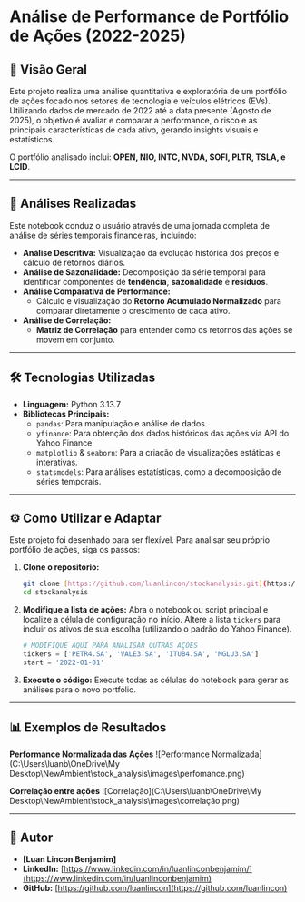 # Análise de Performance de Portfólio de Ações (2022-2025)

## 📖 Visão Geral

Este projeto realiza uma análise quantitativa e exploratória de um portfólio de ações focado nos setores de tecnologia e veículos elétricos (EVs). Utilizando dados de mercado de 2022 até a data presente (Agosto de 2025), o objetivo é avaliar e comparar a performance, o risco e as principais características de cada ativo, gerando insights visuais e estatísticos.

O portfólio analisado inclui: **OPEN, NIO, INTC, NVDA, SOFI, PLTR, TSLA, e LCID**.

---

## 🚀 Análises Realizadas

Este notebook conduz o usuário através de uma jornada completa de análise de séries temporais financeiras, incluindo:

* **Análise Descritiva:** Visualização da evolução histórica dos preços e cálculo de retornos diários.
* **Análise de Sazonalidade:** Decomposição da série temporal para identificar componentes de **tendência**, **sazonalidade** e **resíduos**.
* **Análise Comparativa de Performance:**
    * Cálculo e visualização do **Retorno Acumulado Normalizado** para comparar diretamente o crescimento de cada ativo.
* **Análise de Correlação:**
    * **Matriz de Correlação** para entender como os retornos das ações se movem em conjunto.

---

## 🛠️ Tecnologias Utilizadas

* **Linguagem:** Python 3.13.7
* **Bibliotecas Principais:**
    * `pandas`: Para manipulação e análise de dados.
    * `yfinance`: Para obtenção dos dados históricos das ações via API do Yahoo Finance.
    * `matplotlib` & `seaborn`: Para a criação de visualizações estáticas e interativas.
    * `statsmodels`: Para análises estatísticas, como a decomposição de séries temporais.

---

## ⚙️ Como Utilizar e Adaptar

Este projeto foi desenhado para ser flexível. Para analisar seu próprio portfólio de ações, siga os passos:

1.  **Clone o repositório:**
    ```bash
    git clone [https://github.com/luanlincon/stockanalysis.git](https://github.com/luanlincon/stockanalysis.git)
    cd stockanalysis
    ```

2.  **Modifique a lista de ações:**
    Abra o notebook ou script principal e localize a célula de configuração no início. Altere a lista `tickers` para incluir os ativos de sua escolha (utilizando o padrão do Yahoo Finance).

    ```python
    # MODIFIQUE AQUI PARA ANALISAR OUTRAS AÇÕES
    tickers = ['PETR4.SA', 'VALE3.SA', 'ITUB4.SA', 'MGLU3.SA']
    start = '2022-01-01'
    ```

3.  **Execute o código:**
    Execute todas as células do notebook para gerar as análises para o novo portfólio.

---

## 📊 Exemplos de Resultados


**Performance Normalizada das Ações**
![Performance Normalizada](C:\Users\luanb\OneDrive\My Desktop\NewAmbient\stock_analysis\images\perfomance.png)

**Correlação entre ações**
![Correlação](C:\Users\luanb\OneDrive\My Desktop\NewAmbient\stock_analysis\images\correlação.png)

---

## 👤 Autor

* **[Luan Lincon Benjamim]**
* **LinkedIn:** [https://www.linkedin.com/in/luanlinconbenjamim/](https://www.linkedin.com/in/luanlinconbenjamim)
* **GitHub:** [https://github.com/luanlincon](https://github.com/luanlincon)